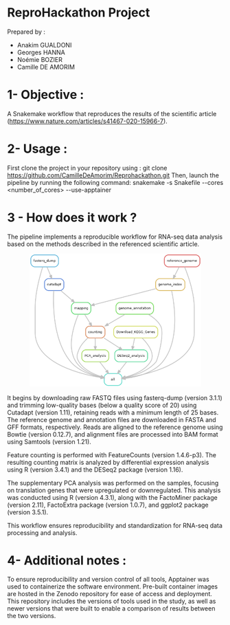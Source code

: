 # ReproHackathon Project

Prepared by : 
- Anakim GUALDONI
- Georges HANNA
- Noémie BOZIER
- Camille DE AMORIM

# 1- Objective :
A Snakemake workflow that reproduces the results of the scientific article (https://www.nature.com/articles/s41467-020-15966-7).

# 2- Usage :
First clone the project in your repository using :
git clone https://github.com/CamilleDeAmorim/Reprohackathon.git
Then, launch the pipeline by running the following command:
snakemake -s Snakefile --cores <number_of_cores> --use-apptainer

# 3 - How does it work ?
The pipeline implements a reproducible workflow for RNA-seq data analysis based on the methods described in the referenced scientific article.

<div align="center">
    <img src="Workflow_Diagram/rulegraph.png" alt="Workflow Diagram" width="400">
</div>

It begins by downloading raw FASTQ files using fasterq-dump (version 3.1.1) and trimming low-quality bases (below a quality score of 20) using Cutadapt (version 1.11), retaining reads with a minimum length of 25 bases. The reference genome and annotation files are downloaded in FASTA and GFF formats, respectively. 
Reads are aligned to the reference genome using Bowtie (version 0.12.7), and alignment files are processed into BAM format using Samtools (version 1.21). 

Feature counting is performed with FeatureCounts (version 1.4.6-p3). The resulting counting matrix is analyzed by differential expression analysis using R (version 3.4.1) and the DESeq2 package (version 1.16). 

The supplementary PCA analysis was performed on the samples, focusing on translation genes that were upregulated or downregulated. 
This analysis was conducted using R (version 4.3.1), along with the FactoMiner package (version 2.11), FactoExtra package (version 1.0.7), and ggplot2 package (version 3.5.1).

This workflow ensures reproducibility and standardization for RNA-seq data processing and analysis.

# 4- Additional notes :
To ensure reproducibility and version control of all tools, Apptainer was used to containerize the software environment. Pre-built container images are hosted in the Zenodo repository for ease of access and deployment. 
This repository includes the versions of tools used in the study, as well as newer versions that were built to enable a comparison of results between the two versions.
